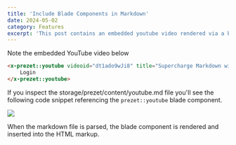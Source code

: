 ```yaml
---
title: 'Include Blade Components in Markdown'
date: 2024-05-02
category: Features
excerpt: 'This post contains an embedded youtube video rendered via a blade component.'
---
```


Note the embedded YouTube video below

```html +parse
<x-prezet::youtube videoid="dt1ado9wJi8" title="Supercharge Markdown with Laravel">
    Login
</x-prezet::youtube>
```

If you inspect the storage/prezet/content/youtube.md file you'll see the following code snippet referencing the `prezet::youtube` blade component.

![](blade-20240511224634030.webp)

When the markdown file is parsed, the blade component is rendered and inserted into the HTML markup.
